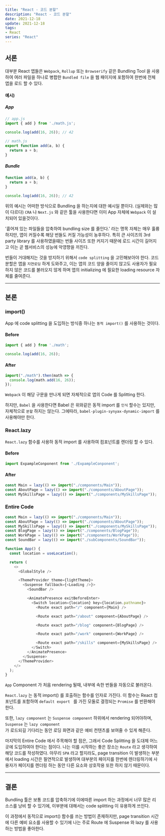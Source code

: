 ```yaml
---
title: "React - 코드 분할"
description: "React - 코드 분할"
date: 2021-12-18
update: 2021-12-18
tags:
- React
series: "React"
---
```


## 서론

대부분 React 앱들은 `Webpack`, `Rollup` 또는 `Browserify` 같은 Bundling Tool 을 사용하여 여러 파일을 하나로 병합한 `Bundled file` 을 웹 패이지에 포함하여 
한번에 전체 앱을 로드 할 수 있다.

#### 예시)

##### App

```javascript
// app.js
import { add } from './math.js';

console.log(add(16, 26)); // 42
```

```javascript
// math.js
export function add(a, b) {
  return a + b;
}
```

##### Bundle

```javascript
function add(a, b) {
  return a + b;
}

console.log(add(16, 26)); // 42
```

위의 예시는 어떠한 방식으로 Bundling 을 하는지에 대한 예시일 뿐이다. (실제와는 많이 다르다)
`CRA` 나 `Next.js` 와 같은 툴을 사용한다면 이미 App 자체에 `Webpack` 이 설치되어 있을것이다.

'흩어져 있는 파일들을 압축하여 bundling size 를 줄인다.' 라는 명목 자체는 매우 훌륭하지만, 앱이 커질수록 
해당 번들도 커질 가능성이 농후하다. 특히 큰 사이즈의 3rd party library 를 사용하였을떄는 번들 사이즈 또한 커지기 때문에
로드 시간이 길어지고 이는 곧 웹서비스의 성능에 악영향을 끼친다.

번들이 거대해지는 것을 방지하기 위해서 `code splitting` 을 고민해보아야 한다. 코드분할은 앱을 `지연로딩` 하게 도와주고, 이는 
앱의 코드 양을 줄이지 않고도 사용자가 필요하지 않은 코드를 불러오지 않게 하며 앱의 initializing 에 필요한 loading resource 자체를 줄여준다.

---

## 본론

### import()

App 에 code splitting 을 도입하는 방식중 하나는 `동적 import()` 를 사용하는 것이다.

#### Before

```javascript
import { add } from './math';

console.log(add(16, 26));
```

#### After 

```javascript
import("./math").then(math => {
  console.log(math.add(16, 26));
});
```

`Webpack` 이 해당 구문을 만나게 되면 자체적으로 앱의 Code 를 Splitting 한다.

하지만, `Babel` 을 사용한다면 Babel 은 위와같은 동적 import 를 `인식` 할수는 있지만, 자체적으로 `분할` 하지는 않는다.
그에따라, `babel-plugin-synyax-dynamic-import` 를 사용해야만 한다.


### React.lazy

`React.lazy` 함수를 사용하 동적 import 를 사용하여 컴포넌트를 렌더링 할 수 있다.

#### Before

```javascript
import ExpampleConponent from './ExpampleConponent';
```

#### After

```javascript
const Main = lazy(() => import("./components/Main"));
const AboutPage = lazy(() => import("./components/AboutPage"));
const MySkillsPage = lazy(() => import("./components/MySkillsPage"));
```

### Entire Code

```javascript
const Main = lazy(() => import("./components/Main"));
const AboutPage = lazy(() => import("./components/AboutPage"));
const MySkillsPage = lazy(() => import("./components/MySkillsPage"));
const BlogPage = lazy(() => import("./components/BlogPage"));
const WorkPage = lazy(() => import("./components/WorkPage"));
const SoundBar = lazy(() => import("./subComponents/SoundBar"));

function App() {
  const location = useLocation();

  return (
    <>
      <GlobalStyle />

      <ThemeProvider theme={lightTheme}>
        <Suspense fallback={<Loading />}>
          <SoundBar />

          <AnimatePresence exitBeforeEnter>
            <Switch location={location} key={location.pathname}>
              <Route exact path="/" component={Main} />

              <Route exact path="/about" component={AboutPage} />

              <Route exact path="/blog" component={BlogPage} />

              <Route exact path="/work" component={WorkPage} />

              <Route exact path="/skills" component={MySkillsPage} />
            </Switch>
          </AnimatePresence>
        </Suspense>
      </ThemeProvider>
    </>
  );
}
```

`App` Component 가 처음 rendering 될때, 내부에 속한 번들을 자동으로 불러온다.

`React.lazy` 는 동적 import() 를 호출하는 함수를 인자로 가진다. 이 함수는 React 컴포넌트를 포함하여 `default export ` 를 
가진 모둘로 결정되는 `Promise` 를 반환해야 한다.

또한, `lazy component` 는 `Suspense component` 하위에서 rendering 되어야하며, `Suspense` 는 `lazy component`  
가 로드되길 기다리는 동안 로딩 화면과 같은 예비 컨텐츠를 보여줄 수 있게 해준다.

마지막의 Entire Code 에서 주목해야 할 점은, 그래서 Code Splitting 을 도대체 어느 곳에 도입하여야 한다는 점이다.
나는 이를 시작하는 좋은 장소는  `Route` 라고 생각하여 해당 코드를 작성하였다. 아무리 `SPA` 라고 할지라도,  page transition 이 발생하는 부분에서
loading 시간은 필연적으로 발생하며 대부분의 페이지를 한번에 렌더링하기에 사용자가 페이지를 렌더링 하는 동안 다른 요소와 상호작용 또한 하지 않기 때문이다.

---

## 결론

Bundling 툴은 보통 코드를 압축하기에 이에따른 import 하는 과정에서 너무 많은 리소스를 낭비 할 수 있기에,
이부분에 대해서는 code splitting 이 유용하게 쓰인다. 

이 과정에서 동적으로 import() 함수를 쓰는 방법이 존재하지만, page transition 시간에 다른 예비 요소를 사용할 수 있기에
나는 주로 Route 에 Suspense 와 lazy 를 사용하는 방법을 좋아한다.




